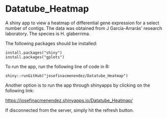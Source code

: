 # Datatube_Heatmap
A shiny app to view a heatmap of differential gene expression for a select number of contigs.
The data was obtained from J García-Arrarás' research laboratory. The species is H. glaberrima.

The following packages should be installed:

```
install.packages("shiny")
install.packages("gplots")
```

To run the app, run the following line of code in R:

```
shiny::runGitHub("josefinacmenendez/Datatube_Heatmap")
```
Another option is to run the app through shinyapps by clicking on the following link:

https://josefinacmenendez.shinyapps.io/Datatube_Heatmap/

If disconnected from the server, simply hit the refresh button.
